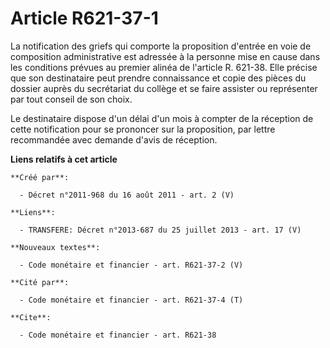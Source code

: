 # Article R621-37-1

La notification des griefs qui comporte la proposition d'entrée en voie de composition administrative est adressée à la
personne mise en cause dans les conditions prévues au premier alinéa de l'article R. 621-38. Elle précise que son
destinataire peut prendre connaissance et copie des pièces du dossier auprès du secrétariat du collège et se faire assister
ou représenter par tout conseil de son choix. 

Le destinataire dispose d'un délai d'un mois à compter de la réception de cette notification pour se prononcer sur la
proposition, par lettre recommandée avec demande d'avis de réception.

**Liens relatifs à cet article**

	**Créé par**:

	  - Décret n°2011-968 du 16 août 2011 - art. 2 (V)

	**Liens**:

	  - TRANSFERE: Décret n°2013-687 du 25 juillet 2013 - art. 17 (V)

	**Nouveaux textes**:

	  - Code monétaire et financier - art. R621-37-2 (V)

	**Cité par**:

	  - Code monétaire et financier - art. R621-37-4 (T)

	**Cite**:

	  - Code monétaire et financier - art. R621-38
